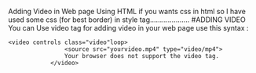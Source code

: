 Adding Video in Web page Using HTML 
if you wants css in html 
so I have used some css (for best border)
in style tag....................
#ADDING VIDEO
You can Use video tag for adding video in your 
web page use this syntax :
```
<video controls class="video"loop>
                <source src="yourvideo.mp4" type="video/mp4">
                Your browser does not support the video tag.
            </video>
```

